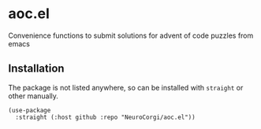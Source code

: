 # aoc.el
Convenience functions to submit solutions for advent of code puzzles from emacs

## Installation

The package is not listed anywhere, so can be installed with `straight` or other manually.

```elisp
(use-package
  :straight (:host github :repo "NeuroCorgi/aoc.el"))
```
